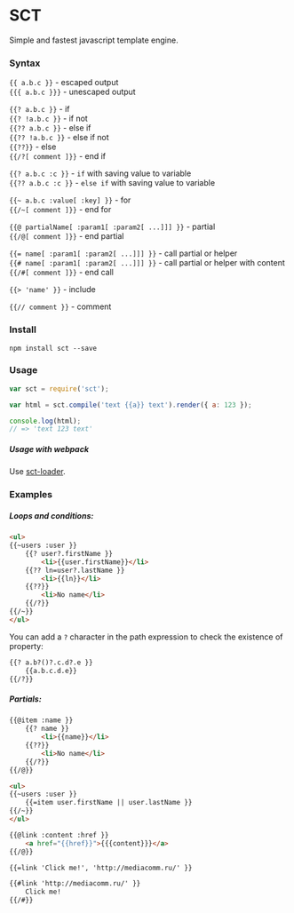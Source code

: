 SCT
===

Simple and fastest javascript template engine.

### Syntax

`{{ a.b.c }}` - escaped output  
`{{{ a.b.c }}}` - unescaped output

`{{? a.b.c }}` - if  
`{{? !a.b.c }}` - if not  
`{{?? a.b.c }}` - else if  
`{{?? !a.b.c }}` - else if not  
`{{??}}` - else  
`{{/?[ comment ]}}` - end if

`{{? a.b.c :c }}` - `if` with saving value to variable  
`{{?? a.b.c :c }}` - `else if` with saving value to variable

`{{~ a.b.c :value[ :key] }}` - for  
`{{/~[ comment ]}}` - end for

`{{@ partialName[ :param1[ :param2[ ...]]] }}` - partial  
`{{/@[ comment ]}}` - end partial

`{{= name[ :param1[ :param2[ ...]]] }}` - call partial or helper  
`{{# name[ :param1[ :param2[ ...]]] }}` - call partial or helper with content  
`{{/#[ comment ]}}` - end call

`{{> 'name' }}` - include

`{{// comment }}` - comment

### Install

`npm install sct --save`

### Usage

```js
var sct = require('sct');

var html = sct.compile('text {{a}} text').render({ a: 123 });

console.log(html);
// => 'text 123 text'
```

##### Usage with webpack

Use [sct-loader](https://www.npmjs.com/package/sct-loader).

### Examples

##### Loops and conditions:
```html
<ul>
{{~users :user }}
    {{? user?.firstName }}
        <li>{{user.firstName}}</li>
    {{?? ln=user?.lastName }}
        <li>{{ln}}</li>
    {{??}}
        <li>No name</li>
    {{/?}}
{{/~}}
</ul>
```

You can add a `?` character in the path expression to check the existence of property:
```html
{{? a.b?()?.c.d?.e }}
    {{a.b.c.d.e}}
{{/?}}
```

##### Partials:
```html
{{@item :name }}
	{{? name }}
	    <li>{{name}}</li>
	{{??}}
	    <li>No name</li>
	{{/?}}
{{/@}}

<ul>
{{~users :user }}
	{{=item user.firstName || user.lastName }}
{{/~}}
</ul>
```

```html
{{@link :content :href }}
    <a href="{{href}}">{{{content}}}</a>
{{/@}}

{{=link 'Click me!', 'http://mediacomm.ru/' }}

{{#link 'http://mediacomm.ru/' }}
    Click me!
{{/#}}
```
